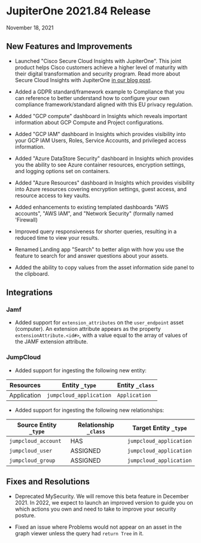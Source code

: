 
# JupiterOne 2021.84 Release

November 18, 2021

## New Features and Improvements

- Launched "Cisco Secure Cloud Insights with JupiterOne". This joint product helps Cisco customers achieve 
  a higher level of maturity with their digital transformation and security 
  program. Read more about Secure Cloud Insights with JupiterOne 
  [in our blog post](https://try.jupiterone.com/blog/cisco-jupiterone-partnership-beyond-traditional-cloud-securityttps://try.jupiterone.com/blog/cisco-jupiterone-partnership-beyond-traditional-cloud-security).
  
- Added a GDPR standard/framework example to Compliance that you
  can reference to better understand how to configure your own compliance 
  framework/standard aligned with this EU privacy regulation.
  
- Added "GCP compute" dashboard in Insights which reveals important information about 
  GCP Compute and Project configurations.

- Added "GCP IAM" dashboard in Insights which provides visibility into your GCP IAM Users, Roles, 
  Service Accounts, and privileged access information.

- Added "Azure DataStore Security" dashboard in Insights which provides you the ability to see 
  Azure container resources, encryption settings, and logging options set on containers.

- Added "Azure Resources" dashboard in Insights which provides visibility into Azure resources 
  covering encryption settings, guest access, and resource access to key vaults. 

- Added enhancements to existing templated dashboards "AWS accounts", "AWS IAM", and 
 "Network Security" (formally named 'Firewall)

- Improved query responsiveness for shorter queries, resulting in a reduced
  time to view your results. 
  
- Renamed Landing app "Search" to better align with how you use the feature to search for and 
  answer questions about your assets.

- Added the ability to copy values from the asset information side panel to the clipboard.

## Integrations

### Jamf

- Added support for `extension_attributes` on the  `user_endpoint` 
  asset (computer). An extension attribute appears as the property 
  `extensionAttribute.<id#>`, with a value equal to the array of 
  values of the JAMF extension attribute.

### JumpCloud

- Added support for ingesting the following new entity:

| Resources   | Entity `_type`          | Entity `_class` |
| ----------- | ----------------------- | --------------- |
| Application | `jumpcloud_application` | `Application`   |

- Added support for ingesting the following new relationships:

| Source Entity `_type` | Relationship `_class` | Target Entity `_type`  |
| --------------------- | --------------------- | ------------- |
| `jumpcloud_account`   | HAS               | `jumpcloud_application` |
| `jumpcloud_user`      | ASSIGNED          | `jumpcloud_application` |
| `jumpcloud_group`     | ASSIGNED          | `jumpcloud_application` |

## Fixes and Resolutions

- Deprecated MySecurity. We will remove this beta feature in December 2021. 
  In 2022, we expect to launch an improved version to guide
  you on which actions you own and need to take to improve your security posture.
  
- Fixed an issue where Problems would not appear on an asset in the graph viewer unless 
  the query had `return Tree` in it.
